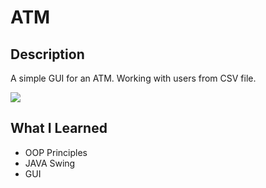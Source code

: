 # ATM
 
## Description
A simple GUI for an ATM. Working with users from CSV file.

<img src = "https://i.imgur.com/wUDe3JR.png"/>
 
## What I Learned
- OOP Principles
- JAVA Swing
- GUI
